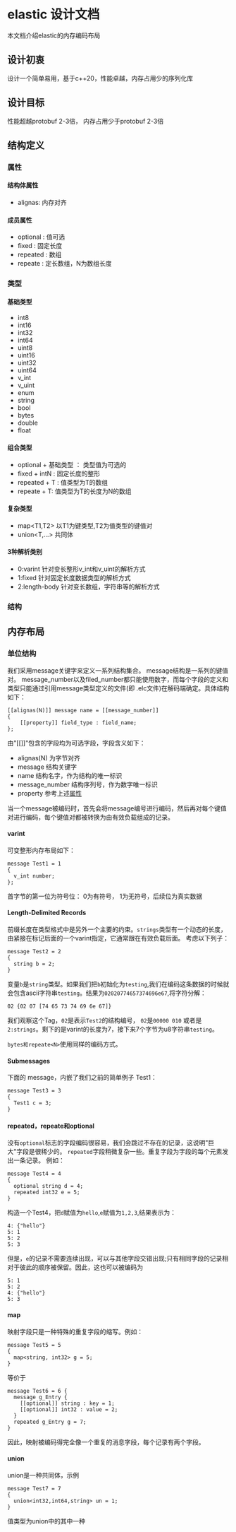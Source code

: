# elastic 设计文档
本文档介绍elastic的内存编码布局

## 设计初衷
设计一个简单易用，基于c++20，性能卓越，内存占用少的序列化库

## 设计目标
性能超越protobuf 2-3倍， 内存占用少于protobuf 2-3倍

## 结构定义
### 属性
#### 结构体属性
+ alignas: 内存对齐
#### 成员属性
+ optional : 值可选
+ fixed : 固定长度
+ repeated : 数组
+ repeate<N> : 定长数组，N为数组长度

### 类型
#### 基础类型
+ int8
+ int16
+ int32
+ int64
+ uint8
+ uint16
+ uint32
+ uint64
+ v_int
+ v_uint
+ enum
+ string
+ bool
+ bytes
+ double
+ float

#### 组合类型
+ optional + 基础类型 ： 类型值为可选的
+ fixed + intN : 固定长度的整形
+ repeated + T : 值类型为T的数组
+ repeate<N> + T: 值类型为T的长度为N的数组

#### 复杂类型
+ map<T1,T2> 以T1为键类型,T2为值类型的键值对
+ union<T,...> 共同体

#### 3种解析类别
+ 0:varint 针对变长整形v_int和v_uint的解析方式
+ 1:fixed 针对固定长度数据类型的解析方式
+ 2:length-body 针对变长数组，字符串等的解析方式

### 结构



## 内存布局
### 单位结构
我们采用message关键字来定义一系列结构集合。 message结构是一系列的键值对。 message_number以及filed_number都只能使用数字，而每个字段的定义和类型只能通过引用message类型定义的文件(即 .elc文件)在解码端确定。具体结构如下：

```
[[alignas(N)]] message name = [[message_number]]
{
    [[property]] field_type : field_name;
};
```
由"[[]]"包含的字段均为可选字段，字段含义如下：
+ alignas(N) 为字节对齐
+ message 结构关键字
+ name 结构名字，作为结构的唯一标识
+ message_number 结构序列号，作为数字唯一标识
+ property 参考上述[属性](#成员属性)

当一个message被编码时，首先会将message编号进行编码，然后再对每个键值对进行编码，每个键值对都被转换为由有效负载组成的记录。

#### varint
可变整形内存布局如下：
```
message Test1 = 1
{
  v_int number;
};
```
首字节的第一位为符号位： 0为有符号， 1为无符号，后续位为真实数据


#### Length-Delimited Records
前缀长度在类型格式中是另外一个主要的约束。`strings`类型有一个动态的长度，由紧接在标记后面的一个varint指定，它通常跟在有效负载后面。
考虑以下列子：
```
message Test2 = 2
{
  string b = 2;
}
```
变量`b`是`string`类型。如果我们把`b`初始化为`testing`,我们在编码这条数据的时候就会包含ascii字符串`testing`。结果为`02020774657374696e67`,将字符分解：
```
02 {02 07 [74 65 73 74 69 6e 67]}
```
我们观察这个Tag，`02`是表示`Test2`的结构编号，  `02`是`00000 010` 或者是`2:strings`。剩下的是varint的长度为7，接下来7个字节为u8字符串`testing`。

`bytes和repeate<N>`使用同样的编码方式。

#### Submessages
下面的 message，内嵌了我们之前的简单例子 Test1：
```
message Test3 = 3
{
  Test1 c = 3;
}
```


#### repeated，repeate<N>和optional
没有`optional`标志的字段编码很容易，我们会跳过不存在的记录，这说明"巨大"字段是很稀少的。
`repeated`字段稍微复杂一些。重复字段为字段的每个元素发出一条记录。 例如：
```
message Test4 = 4
{
  optional string d = 4;
  repeated int32 e = 5;
}
```
构造一个Test4，把`d`赋值为`hello`,`e`赋值为`1,2,3`,结果表示为：
```
4: {"hello"}
5: 1
5: 2
5: 3
```
但是，`e`的记录不需要连续出现，可以与其他字段交错出现;只有相同字段的记录相对于彼此的顺序被保留。因此，这也可以被编码为
```
5: 1
5: 2
4: {"hello"}
5: 3
```


#### map
映射字段只是一种特殊的重复字段的缩写。例如：
```
message Test5 = 5
{
  map<string, int32> g = 5;
}
```
等价于
```
message Test6 = 6 {
  message g_Entry {
    [[optional]] string : key = 1;
    [[optional]] int32 : value = 2;
  }
  repeated g_Entry g = 7;
}
```
因此，映射被编码得完全像一个重复的消息字段，每个记录有两个字段。


#### union
union是一种共同体，示例
```
message Test7 = 7
{
  union<int32,int64,string> un = 1;
}

```
值类型为union中的其中一种